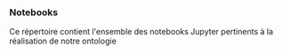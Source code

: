 ### Notebooks

Ce répertoire contient l'ensemble des notebooks Jupyter pertinents à la réalisation de notre ontologie
